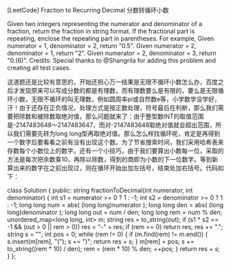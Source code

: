 [LeetCode] Fraction to Recurring Decimal 分数转循环小数 

 
Given two integers representing the numerator and denominator of a fraction, return the fraction in string format.
If the fractional part is repeating, enclose the repeating part in parentheses.
For example,
Given numerator = 1, denominator = 2, return "0.5".
Given numerator = 2, denominator = 1, return "2".
Given numerator = 2, denominator = 3, return "0.(6)".
Credits:
Special thanks to @Shangrila for adding this problem and creating all test cases.
 
这道题还是比较有意思的，开始还担心万一结果是无限不循环小数怎么办，百度之后才发现原来可以写成分数的都是有理数，而有理数要么是有限的，要么是无限循环小数，无限不循环的叫无理数，例如圆周率pi或自然数e等，小学数学没学好，汗！由于还存在正负情况，处理方式是按正数处理，符号最后在判断，那么我们需要把除数和被除数取绝对值，那么问题就来了：由于整型数INT的取值范围是-2147483648～2147483647，而对-2147483648取绝对值就会超出范围，所以我们需要先转为long long型再取绝对值。那么怎么样找循环呢，肯定是再得到一个数字后要看看之前有没有出现这个数。为了节省搜索时间，我们采用哈希表来存数每个小数位上的数字。还有一个小技巧，由于我们要算出小数每一位，采取的方法是每次把余数乘10，再除以除数，得到的商即为小数的下一位数字。等到新算出来的数字在之前出现过，则在循环开始出加左括号，结束处加右括号。代码如下：
 

class Solution {
public:
    string fractionToDecimal(int numerator, int denominator) {
        int s1 = numerator >= 0 ? 1 : -1;
        int s2 = denominator >= 0 ? 1 : -1;
        long long num = abs( (long long)numerator );
        long long den = abs( (long long)denominator );
        long long out = num / den;
        long long rem = num % den;
        unordered_map<long long, int> m;
        string res = to_string(out);
        if (s1 * s2 == -1 && (out > 0 || rem > 0)) res = "-" + res;
        if (rem == 0) return res;
        res += ".";
        string s = "";
        int pos = 0;
        while (rem != 0) {
            if (m.find(rem) != m.end()) {
                s.insert(m[rem], "(");
                s += ")";
                return res + s;
            }
            m[rem] = pos;
            s += to_string((rem * 10) / den);
            rem = (rem * 10) % den;
            ++pos;
        }
        return res + s;
    }
};
